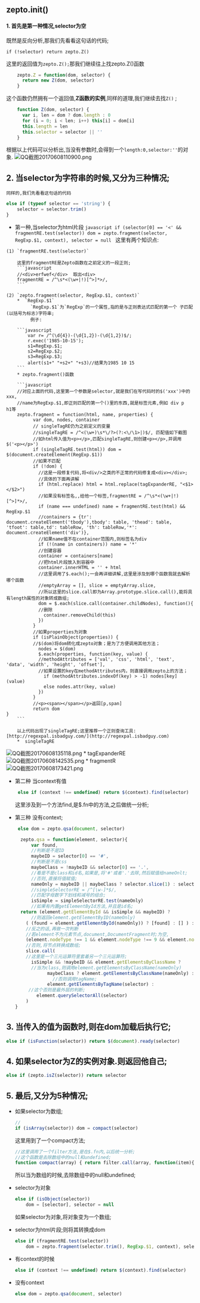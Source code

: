 ## zepto.init()
#### 1.  首先是第一种情况,selector为空

既然是反向分析,那我们先看看这句话的代码;

`if (!selector) return zepto.Z()`
    
 这里的返回值为`zepto.Z();`那我们继续往上找zepto.Z()函数

```javascript
    zepto.Z = function(dom, selector) {
      return new Z(dom, selector)
    }
```
这个函数仍然拥有一个返回值,**Z函数的实例**,同样的道理,我们继续去找`Z()` ;   

```javascript
    function Z(dom, selector) {
      var i, len = dom ? dom.length : 0
      for (i = 0; i < len; i++) this[i] = dom[i]
      this.length = len
      this.selector = selector || ''
    }
```
根据以上代码可以分析出,当没有参数时,会得到一个`length:0,selector:''`的对象.
![QQ截图20170608110900.png](http://upload-images.jianshu.io/upload_images/1909602-a7394f13b43e4fb3.png?imageMogr2/auto-orient/strip%7CimageView2/2/w/1240)

## 2.  当selector为字符串的时候,又分为三种情况;
	同样的,我们先看看这句话的代码
    
```javascript
else if (typeof selector == 'string') {
    selector = selector.trim()
}
```
  *  第一种,当selector为html片段
    ```javascript
    if (selector[0] == '<' && fragmentRE.test(selector))
          dom = zepto.fragment(selector, RegExp.$1, context), selector = null
    ```
    这里有两个知识点:  
    
    (1) `fragmentRE.test(selector)`
    	
        这里的fragmentRE是Zepto函数在之前定义的一段正则;
        ```javascript
        //<div>erfwef</div>  取出<div>
        fragmentRE = /^\s*<(\w+|!)[^>]*>/,
        ```
     
    (2) `zepto.fragment(selector, RegExp.$1, context)`
    	*  `RegExp.$1`
    	 	 `RegExp.$1`为`RegExp`的一个属性,指的是与正则表达式匹配的第一个 子匹配(以括号为标志)字符串;
             例子:  
             
        ```javascript
            var r= /^(\d{4})-(\d{1,2})-(\d{1,2})$/;
            r.exec('1985-10-15');
            s1=RegExp.$1;
            s2=RegExp.$2;
            s3=RegExp.$3;
            alert(s1+" "+s2+" "+s3)//结果为1985 10 15
        ```
        * zepto.fragment()函数
        
        ```javascript
        //对应上面的代码,这里第一个参数是selector,就是我们在写代码时的$('xxx')中的xxx,
        //name为RegExp.$1,即正则匹配的第一个()里的东西,就是标签元素,例如 div p  h1等
        zepto.fragment = function(html, name, properties) {
              var dom, nodes, container
              // singleTagRE仍为之前定义的变量
              //singleTagRE = /^<(\w+)\s*\/?>(?:<\/\1>|)$/, 匹配值如下截图
              //如html传入值为<p></p>,匹配singleTagRE,则创建<p></p>,并调用$('<p></p>')
              if (singleTagRE.test(html)) dom = $(document.createElement(RegExp.$1))
              //如果不匹配
              if (!dom) {
              	//这是一段修复代码,将<div/>之类的不正常的代码修复成<div></div>;
                //具体的下面再讲解
                if (html.replace) html = html.replace(tagExpanderRE, "<$1></$2>")
                //如果没有标签名,,给他一个标签,fragmentRE = /^\s*<(\w+|!)[^>]*>/,
                if (name === undefined) name = fragmentRE.test(html) && RegExp.$1
                //containers = {tr': document.createElement('tbody'),tbody': table, 'thead': table, 'tfoot': table,td': tableRow, 'th': tableRow,'*': document.createElement('div')},
                //如果name值不在container范围内,则标签名为div
                if (!(name in containers)) name = '*'
                //创建容器
                container = containers[name]
                //把html片段放入到容器中
                container.innerHTML = '' + html
                //这里调用了$.each();一会再详细讲解,这里是涉及到哪个函数我就去解析哪个函数
                //emptyArray = [], slice = emptyArray.slice,
                //所以这里的slice.call即为Array.prototype.slice.call(),能将具有length属性的对象转成数组;
                dom = $.each(slice.call(container.childNodes), function(){
                //删除
                  container.removeChild(this)
                })
              }
              //如果properties为对象
              if (isPlainObject(properties)) {
              //$(dom)将dom转化成zepto对象；是为了方便调用其他方法；
                nodes = $(dom)
                $.each(properties, function(key, value) {
                //methodAttributes = ['val', 'css', 'html', 'text', 'data', 'width', 'height', 'offset'],
                //如果设置的key在methodAttributes内，则直接调用zepto上的方法；
                  if (methodAttributes.indexOf(key) > -1) nodes[key](value)
                  else nodes.attr(key, value)
                })
              }
              //<p><span></span></p>返回[p,span]
              return dom
    }
        ```
        
        以上代码出现了singleTagRE;这里推荐一个正则查询工具:[http://regexpal.isbadguy.com/](http://regexpal.isbadguy.com)
        *  singleTagRE		
![QQ截图20170608135118.png](http://upload-images.jianshu.io/upload_images/1909602-9b1238722c96a596.png?imageMogr2/auto-orient/strip%7CimageView2/2/w/1240)
          * tagExpanderRE
 ![QQ截图20170608142535.png](http://upload-images.jianshu.io/upload_images/1909602-046f51adf996d191.png?imageMogr2/auto-orient/strip%7CimageView2/2/w/1240)
         * fragmentR          
![QQ截图20170608173421.png](http://upload-images.jianshu.io/upload_images/1909602-0b7fd77e150953ef.png?imageMogr2/auto-orient/strip%7CimageView2/2/w/1240)

*  第二种 当context有值
    ```javascript
     else if (context !== undefined) return $(context).find(selector)
    ```
    这里涉及到一个方法find,是$.fn中的方法,之后做统一分析;
    
*  第三种 没有context;
    ```javascript
     else dom = zepto.qsa(document, selector)
    ```
      ```javascript
    	zepto.qsa = function(element, selector){
        	var found,
            //判断是不是ID
            maybeID = selector[0] == '#',
            //判断是不是css
            maybeClass = !maybeID && selector[0] == '.',
            //看是不是class和id名,如果是,将'#'或者'.'去除,然后赋值给nameOnlt;
            //否则,直接将值赋值;
            nameOnly = maybeID || maybeClass ? selector.slice(1) : selector,
            //simpleSelectorRE = /^[\w-]*$/,
            //匹配字母数字下划线和减号的组合;
            isSimple = simpleSelectorRE.test(nameOnly)
            //如果有内置getElementById方法,并且是id名;
        return (element.getElementById && isSimple && maybeID) ?
        	//则返回element.getElementByID(nameOnly)
          ( (found = element.getElementById(nameOnly)) ? [found] : [] ) :
          //反之的话,再做一次判断
          //若element不为元素节点,document,DocumentFragment时;为空,
          (element.nodeType !== 1 && element.nodeType !== 9 && element.nodeType !== 11) ? [] :
          //否则,将节点转换成数组;
          slice.call(
          //这里是一个三元运算符里套着另一个三元运算符;
            isSimple && !maybeID && element.getElementsByClassName ?
            //当为class,则调用element.getElementsByClassName(nameOnly) 
                  maybeClass ? element.getElementsByClassName(nameOnly) :
                    //否则调用tagName;
                  element.getElementsByTagName(selector) :
           //这个否则是最外层的判断;
              element.querySelectorAll(selector)
          )
      }
      ```

## 3. 当传入的值为函数时,则在dom加载后执行它;
```javascript
else if (isFunction(selector)) return $(document).ready(selector)
```
## 4. 如果selector为Z的实例对象.则返回他自己;
```javascript
else if (zepto.isZ(selector)) return selector
```
##  5. 最后,又分为5种情况;
* 如果selector为数组;
	```javascript
    //
    if (isArray(selector)) dom = compact(selector)
    ```
    这里用到了一个compact方法;
    ```javascript
    //这里调用了一个filter方法,是在$.fn内,以后统一分析;
    //这个函数是去除数组中的null和undefined;
    function compact(array) { return filter.call(array, function(item){ return item != null }) }
    ```
    所以当为数组的时候,去除数组中的null和undefined;
    
* selector为对象
    ```javascript
    else if (isObject(selector))
        dom = [selector], selector = null
    ```
    如果selector为对象,将对象变为一个数组;
* selector为html片段;则将其转换成dom
    ```javascript
    else if (fragmentRE.test(selector))
        dom = zepto.fragment(selector.trim(), RegExp.$1, context), selector = null
    ```
*  有context的时候
    ```javascript
    else if (context !== undefined) return $(context).find(selector)
    ```
* 没有context
    ```javascript
    else dom = zepto.qsa(document, selector)
    ```